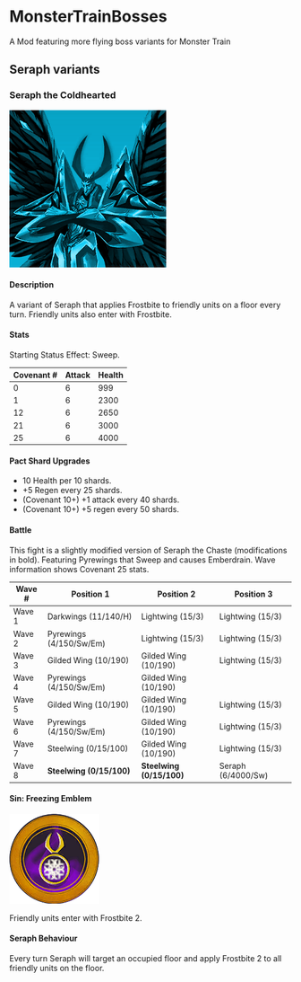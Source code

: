 # MonsterTrainBosses
A Mod featuring more flying boss variants for Monster Train


## Seraph variants

### Seraph the Coldhearted
![Coldhearted](https://github.com/brandonandzeus/MonsterTrainBosses/blob/main/Assets/Icons/SeraphTheTraitor_Freeze_Portrait.png)
#### Description
A variant of Seraph that applies Frostbite to friendly units on a floor every turn. Friendly units also enter with Frostbite.

#### Stats
Starting Status Effect: Sweep.

Covenant #| Attack | Health
----------|--------|--------
0         | 6      | 999
1         | 6      | 2300
12        | 6      | 2650
21        | 6      | 3000
25        | 6      | 4000

#### Pact Shard Upgrades
* 10 Health per 10 shards.
* +5 Regen every 25 shards.
* (Covenant 10+) +1 attack every 40 shards.
* (Covenant 10+) +5 regen every 50 shards.

#### Battle
This fight is a slightly modified version of Seraph the Chaste (modifications in bold). Featuring Pyrewings that Sweep and causes Emberdrain.
Wave information shows Covenant 25 stats.

Wave # | Position 1	              | Position 2               | Position 3
-------|--------------------------|--------------------------|--------------------
Wave 1 | Darkwings (11/140/H)     | Lightwing (15/3)	       | Lightwing (15/3)
Wave 2 | Pyrewings (4/150/Sw/Em)  | Lightwing (15/3)         | Lightwing (15/3)
Wave 3 | Gilded Wing (10/190)	    | Gilded Wing (10/190)     | Lightwing (15/3)
Wave 4 | Pyrewings (4/150/Sw/Em)  | Gilded Wing (10/190)     |
Wave 5 | Gilded Wing (10/190)     | Gilded Wing (10/190)     | Lightwing (15/3)
Wave 6 | Pyrewings (4/150/Sw/Em)  | Gilded Wing (10/190)     | Lightwing (15/3)
Wave 7 | Steelwing (0/15/100)     | Gilded Wing (10/190)     | Lightwing (15/3)
Wave 8 | **Steelwing (0/15/100)** | **Steelwing (0/15/100)** | Seraph (6/4000/Sw)

#### Sin: Freezing Emblem
![Freezing Emblem](https://github.com/brandonandzeus/MonsterTrainBosses/blob/main/Assets/Icons/SIN_Boss_Frost.png)

Friendly units enter with Frostbite 2.

#### Seraph Behaviour
Every turn Seraph will target an occupied floor and apply Frostbite 2 to all friendly units on the floor.
